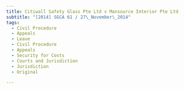 ```yaml
---
title: Citiwall Safety Glass Pte Ltd v Mansource Interior Pte Ltd
subtitle: "[2014] SGCA 61 / 27\_November\_2014"
tags:
  - Civil Procedure
  - Appeals
  - Leave
  - Civil Procedure
  - Appeals
  - Security for Costs
  - Courts and Jurisdiction
  - Jurisdiction
  - Original

---
```


